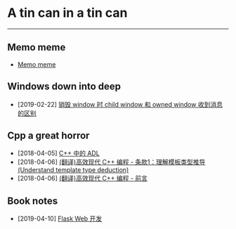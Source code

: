 # A tin can in a tin can

---

## Memo meme

- [Memo meme](docs/memo-meme.md)

## Windows down into deep

- [2019-02-22] [销毁 window 时 child window 和 owned window 收到消息的区别](docs/2019-02-22-owned-child-window-in-destroying.md)

## Cpp a great horror

- [2018-04-05] [C++ 中的 ADL](docs/2018-04-05-adl-in-cpp.md)
- [2018-04-06] [(翻译)高效现代 C++ 编程 - 条款1：理解模板类型推导 (Understand template type deduction)](docs/2018-04-06-effective-modern-cpp-item-1.md)
- [2018-04-06] [(翻译)高效现代 C++ 编程 - 前言](docs/2018-04-06-effective-modern-cpp-prefix.md)

## Book notes

- [2019-04-10] [Flask Web 开发](docs/2019-04-10-flask-web-book-note.md)